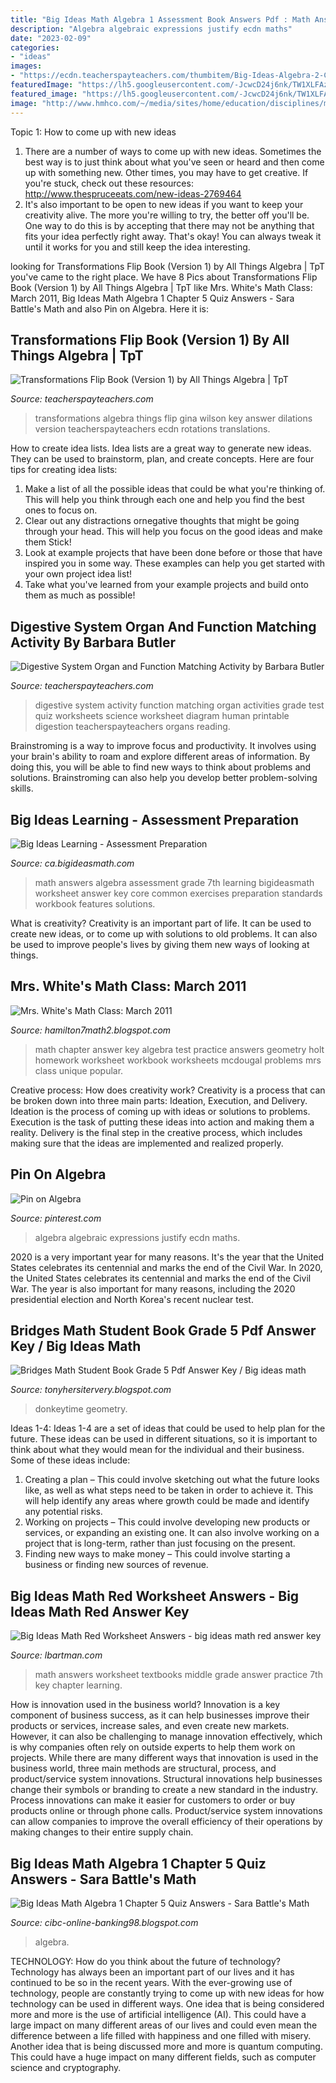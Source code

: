 ```yaml
---
title: "Big Ideas Math Algebra 1 Assessment Book Answers Pdf : Math Answers Worksheet Textbooks Middle Grade Answer Practice 7th Key Chapter Learning"
description: "Algebra algebraic expressions justify ecdn maths"
date: "2023-02-09"
categories:
- "ideas"
images:
- "https://ecdn.teacherspayteachers.com/thumbitem/Big-Ideas-Algebra-2-Chapter-5-Test-Review-Editable-5178850-1579522281/original-5178850-4.jpg"
featuredImage: "https://lh5.googleusercontent.com/-JcwcD24j6nk/TW1XLFAzx1I/AAAAAAAAADE/NfC0-v7876Y/s1600/Ch3+Practice+Test+A.jpg"
featured_image: "https://lh5.googleusercontent.com/-JcwcD24j6nk/TW1XLFAzx1I/AAAAAAAAADE/NfC0-v7876Y/s1600/Ch3+Practice+Test+A.jpg"
image: "http://www.hmhco.com/~/media/sites/home/education/disciplines/mathematics/elementary/big-ideas-math/118759-regular-pathway.jpg?lau003den"
---
```



Topic 1: How to come up with new ideas
1. There are a number of ways to come up with new ideas. Sometimes the best way is to just think about what you've seen or heard and then come up with something new. Other times, you may have to get creative. If you're stuck, check out these resources: http://www.thespruceeats.com/new-ideas-2769464
2. It's also important to be open to new ideas if you want to keep your creativity alive. The more you're willing to try, the better off you'll be. One way to do this is by accepting that there may not be anything that fits your idea perfectly right away. That's okay! You can always tweak it until it works for you and still keep the idea interesting.


	

		
looking for Transformations Flip Book (Version 1) by All Things Algebra | TpT you've came to the right place. We have 8 Pics about Transformations Flip Book (Version 1) by All Things Algebra | TpT like Mrs. White&#039;s Math Class: March 2011, Big Ideas Math Algebra 1 Chapter 5 Quiz Answers - Sara Battle&#039;s Math and also Pin on Algebra. Here it is:
		
    
## Transformations Flip Book (Version 1) By All Things Algebra | TpT

<img loading=lazy src="https://ecdn.teacherspayteachers.com/thumbitem/Transformations-Reflections-Translations-Rotations-Dilations-Flip-Book-2057516-1537448857/original-2057516-2.jpg" onerror="this.onerror=null;this.src='https://tse4.mm.bing.net/th?id=OIP.bGqlAd7BR_XHpeYXqEpnEwAAAA&amp;pid=15.1';" alt="Transformations Flip Book (Version 1) by All Things Algebra | TpT">

_Source: teacherspayteachers.com_

>transformations algebra things flip gina wilson key answer dilations version teacherspayteachers ecdn rotations translations. 

	

How to create idea lists.
Idea lists are a great way to generate new ideas. They can be used to brainstorm, plan, and create concepts. Here are four tips for creating idea lists:
1. Make a list of all the possible ideas that could be what you're thinking of. This will help you think through each one and help you find the best ones to focus on.
2. Clear out any distractions ornegative thoughts that might be going through your head. This will help you focus on the good ideas and make them Stick!
3. Look at example projects that have been done before or those that have inspired you in some way. These examples can help you get started with your own project idea list!
4. Take what you've learned from your example projects and build onto them as much as possible!

    
## Digestive System Organ And Function Matching Activity By Barbara Butler

<img loading=lazy src="https://ecdn.teacherspayteachers.com/thumbitem/Digestive-System-Organ-and-Function-Matching-Activity-1810070-1500875444/original-1810070-1.jpg" onerror="this.onerror=null;this.src='https://tse3.mm.bing.net/th?id=OIP.oNgd9h5TlVrsg45fPCPBTwAAAA&amp;pid=15.1';" alt="Digestive System Organ and Function Matching Activity by Barbara Butler">

_Source: teacherspayteachers.com_

>digestive system activity function matching organ activities grade test quiz worksheets science worksheet diagram human printable digestion teacherspayteachers organs reading. 

	

Brainstroming is a way to improve focus and productivity. It involves using your brain's ability to roam and explore different areas of information. By doing this, you will be able to find new ways to think about problems and solutions. Brainstroming can also help you develop better problem-solving skills.

    
## Big Ideas Learning - Assessment Preparation

<img loading=lazy src="https://ca.bigideasmath.com/uploads/images/features/sa.png" onerror="this.onerror=null;this.src='https://tse2.mm.bing.net/th?id=OIP.Y9GefXIclw8GqGgkpJgGxQAAAA&amp;pid=15.1';" alt="Big Ideas Learning - Assessment Preparation">

_Source: ca.bigideasmath.com_

>math answers algebra assessment grade 7th learning bigideasmath worksheet answer key core common exercises preparation standards workbook features solutions. 

	

What is creativity?
Creativity is an important part of life. It can be used to create new ideas, or to come up with solutions to old problems. It can also be used to improve people's lives by giving them new ways of looking at things.

    
## Mrs. White&#039;s Math Class: March 2011

<img loading=lazy src="https://lh5.googleusercontent.com/-JcwcD24j6nk/TW1XLFAzx1I/AAAAAAAAADE/NfC0-v7876Y/s1600/Ch3+Practice+Test+A.jpg" onerror="this.onerror=null;this.src='https://tse3.mm.bing.net/th?id=OIP.WvLpz2RPel3FvS4yY1DwnQHaJ8&amp;pid=15.1';" alt="Mrs. White&#039;s Math Class: March 2011">

_Source: hamilton7math2.blogspot.com_

>math chapter answer key algebra test practice answers geometry holt homework worksheet workbook worksheets mcdougal problems mrs class unique popular. 

	

Creative process: How does creativity work?
Creativity is a process that can be broken down into three main parts: Ideation, Execution, and Delivery. Ideation is the process of coming up with ideas or solutions to problems. Execution is the task of putting these ideas into action and making them a reality. Delivery is the final step in the creative process, which includes making sure that the ideas are implemented and realized properly.

    
## Pin On Algebra

<img loading=lazy src="https://i.pinimg.com/736x/b7/b1/9c/b7b19c9148a2d44ffef4019fe8df1ecd.jpg" onerror="this.onerror=null;this.src='https://tse2.mm.bing.net/th?id=OIP.2-g7ZNJXZe7TL9xVHk7aTgAAAA&amp;pid=15.1';" alt="Pin on Algebra">

_Source: pinterest.com_

>algebra algebraic expressions justify ecdn maths. 

	

2020 is a very important year for many reasons. It's the year that the United States celebrates its centennial and marks the end of the Civil War.
In 2020, the United States celebrates its centennial and marks the end of the Civil War. The year is also important for many reasons, including the 2020 presidential election and North Korea's recent nuclear test.

    
## Bridges Math Student Book Grade 5 Pdf Answer Key / Big Ideas Math

<img loading=lazy src="https://imgv2-1-f.scribdassets.com/img/document/362363117/149x198/e6fa16dd27/1508763518?v=1" onerror="this.onerror=null;this.src='https://tse3.mm.bing.net/th?id=OIP.l7_rIGwe4r-YIyX3gvj_xQAAAA&amp;pid=15.1';" alt="Bridges Math Student Book Grade 5 Pdf Answer Key / Big ideas math">

_Source: tonyhersitervery.blogspot.com_

>donkeytime geometry. 

	

Ideas 1-4:
Ideas 1-4 are a set of ideas that could be used to help plan for the future. These ideas can be used in different situations, so it is important to think about what they would mean for the individual and their business. Some of these ideas include:
1. Creating a plan – This could involve sketching out what the future looks like, as well as what steps need to be taken in order to achieve it. This will help identify any areas where growth could be made and identify any potential risks. 
2. Working on projects – This could involve developing new products or services, or expanding an existing one. It can also involve working on a project that is long-term, rather than just focusing on the present. 
3. Finding new ways to make money – This could involve starting a business or finding new sources of revenue.

    
## Big Ideas Math Red Worksheet Answers - Big Ideas Math Red Answer Key

<img loading=lazy src="http://www.hmhco.com/~/media/sites/home/education/disciplines/mathematics/elementary/big-ideas-math/118759-regular-pathway.jpg?lau003den" onerror="this.onerror=null;this.src='https://tse2.mm.bing.net/th?id=OIP.ZssKZ5hAPrcwufH71bnM1AHaDq&amp;pid=15.1';" alt="Big Ideas Math Red Worksheet Answers - big ideas math red answer key">

_Source: lbartman.com_

>math answers worksheet textbooks middle grade answer practice 7th key chapter learning. 

	

How is innovation used in the business world?
Innovation is a key component of business success, as it can help businesses improve their products or services, increase sales, and even create new markets. However, it can also be challenging to manage innovation effectively, which is why companies often rely on outside experts to help them work on projects. 
While there are many different ways that innovation is used in the business world, three main methods are structural, process, and product/service system innovations. Structural innovations help businesses change their symbols or branding to create a new standard in the industry. Process innovations can make it easier for customers to order or buy products online or through phone calls. Product/service system innovations can allow companies to improve the overall efficiency of their operations by making changes to their entire supply chain.

    
## Big Ideas Math Algebra 1 Chapter 5 Quiz Answers - Sara Battle&#039;s Math

<img loading=lazy src="https://ecdn.teacherspayteachers.com/thumbitem/Big-Ideas-Algebra-2-Chapter-5-Test-Review-Editable-5178850-1579522281/original-5178850-4.jpg" onerror="this.onerror=null;this.src='https://tse3.mm.bing.net/th?id=OIP.WaG7xXx8SLI5wVBTsWBv-wAAAA&amp;pid=15.1';" alt="Big Ideas Math Algebra 1 Chapter 5 Quiz Answers - Sara Battle&#039;s Math">

_Source: cibc-online-banking98.blogspot.com_

>algebra. 

	

TECHNOLOGY: How do you think about the future of technology?
Technology has always been an important part of our lives and it has continued to be so in the recent years. With the ever-growing use of technology, people are constantly trying to come up with new ideas for how technology can be used in different ways. One idea that is being considered more and more is the use of artificial intelligence (AI). This could have a large impact on many different areas of our lives and could even mean the difference between a life filled with happiness and one filled with misery. Another idea that is being discussed more and more is quantum computing. This could have a huge impact on many different fields, such as computer science and cryptography.


